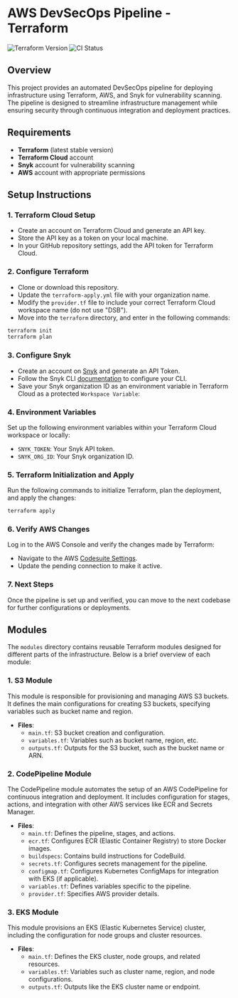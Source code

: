 # AWS DevSecOps Pipeline - Terraform

![Terraform Version](https://img.shields.io/badge/Terraform-%3E%3D_1.0-blue)
![CI Status](https://github.com/The-DevSec-Blueprint/aws-devsecops-pipeline/actions/workflows/main.yml/badge.svg)

## Overview

This project provides an automated DevSecOps pipeline for deploying infrastructure using Terraform, AWS, and Snyk for vulnerability scanning. The pipeline is designed to streamline infrastructure management while ensuring security through continuous integration and deployment practices.

## Requirements

- **Terraform** (latest stable version)
- **Terraform Cloud** account
- **Snyk** account for vulnerability scanning
- **AWS** account with appropriate permissions

## Setup Instructions

### 1. **Terraform Cloud Setup**

- Create an account on Terraform Cloud and generate an API key.
- Store the API key as a token on your local machine.
- In your GitHub repository settings, add the API token for Terraform Cloud.

### 2. **Configure Terraform**

- Clone or download this repository.
- Update the `terraform-apply.yml` file with your organization name.
- Modify the `provider.tf` file to include your correct Terraform Cloud workspace name (do not use "DSB").
- Move into the `terraform` directory, and enter in the following commands:

```bash
terraform init
terraform plan
```

### 3. **Configure Snyk**

- Create an account on [Snyk](https://www.snyk.io/) and generate an API Token.
- Follow the Snyk CLI [documentation](https://docs.snyk.io/snyk-cli/configure-the-snyk-cli) to configure your CLI.
- Save your Snyk organization ID as an environment variable in Terraform Cloud as a protected `Workspace Variable`:

### 4. **Environment Variables**

Set up the following environment variables within your Terraform Cloud workspace or locally:

- `SNYK_TOKEN`: Your Snyk API token.
- `SNYK_ORG_ID`: Your Snyk organization ID.

### 5. **Terraform Initialization and Apply**

Run the following commands to initialize Terraform, plan the deployment, and apply the changes:

```bash
terraform apply
```

### 6. **Verify AWS Changes**

Log in to the AWS Console and verify the changes made by Terraform:

- Navigate to the AWS [Codesuite Settings](https://us-east-1.console.aws.amazon.com/codesuite/settings/connections?region=us-east-1&connections-meta=eyJmIjp7InRleHQiOiIifSwicyI6e30sIm4iOjIwLCJpIjowfQ#).
- Update the pending connection to make it active.

### 7. **Next Steps**

Once the pipeline is set up and verified, you can move to the next codebase for further configurations or deployments.

## Modules

The `modules` directory contains reusable Terraform modules designed for different parts of the infrastructure. Below is a brief overview of each module:

### 1. **S3 Module**

This module is responsible for provisioning and managing AWS S3 buckets. It defines the main configurations for creating S3 buckets, specifying variables such as bucket name and region.

- **Files**:
  - `main.tf`: S3 bucket creation and configuration.
  - `variables.tf`: Variables such as bucket name, region, etc.
  - `outputs.tf`: Outputs for the S3 bucket, such as the bucket name or ARN.

### 2. **CodePipeline Module**

The CodePipeline module automates the setup of an AWS CodePipeline for continuous integration and deployment. It includes configuration for stages, actions, and integration with other AWS services like ECR and Secrets Manager.

- **Files**:
  - `main.tf`: Defines the pipeline, stages, and actions.
  - `ecr.tf`: Configures ECR (Elastic Container Registry) to store Docker images.
  - `buildspecs`: Contains build instructions for CodeBuild.
  - `secrets.tf`: Configures secrets management for the pipeline.
  - `configmap.tf`: Configures Kubernetes ConfigMaps for integration with EKS (if applicable).
  - `variables.tf`: Defines variables specific to the pipeline.
  - `provider.tf`: Specifies AWS provider details.

### 3. **EKS Module**

This module provisions an EKS (Elastic Kubernetes Service) cluster, including the configuration for node groups and cluster resources.

- **Files**:
  - `main.tf`: Defines the EKS cluster, node groups, and related resources.
  - `variables.tf`: Variables such as cluster name, region, and node configurations.
  - `outputs.tf`: Outputs like the EKS cluster name or endpoint.
